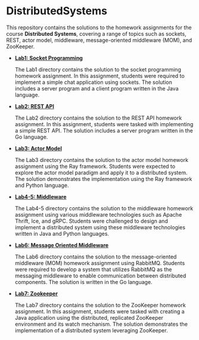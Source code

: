 # DistributedSystems

This repository contains the solutions to the homework assignments for the course **Distributed Systems**, covering a range of topics such as sockets, REST, actor model, middleware, message-oriented middleware (MOM), and ZooKeeper.

- [**Lab1: Socket Programming**](./Lab1/)

  The Lab1 directory contains the solution to the socket programming homework assignment. In this assignment, students were required to implement a simple chat application using sockets. The solution includes a server program and a client program written in the Java language.

- [**Lab2: REST API**](./Lab2/)

  The Lab2 directory contains the solution to the REST API homework assignment. In this assignment, students were tasked with implementing a simple REST API. The solution includes a server program written in the Go language.

- [**Lab3: Actor Model**](./Lab3/)

  The Lab3 directory contains the solution to the actor model homework assignment using the Ray framework. Students were expected to explore the actor model paradigm and apply it to a distributed system. The solution demonstrates the implementation using the Ray framework and Python language.

- [**Lab4-5: Middleware**](./Lab4-5)

  The Lab4-5 directory contains the solution to the middleware homework assignment using various middleware technologies such as Apache Thrift, Ice, and gRPC. Students were challenged to design and implement a distributed system using these middleware technologies written in Java and Python languages.

- [**Lab6: Message Oriented Middleware**](./Lab6)

  The Lab6 directory contains the solution to the message-oriented middleware (MOM) homework assignment using RabbitMQ. Students were required to develop a system that utilizes RabbitMQ as the messaging middleware to enable communication between distributed components. The solution is written in the Go language.

- [**Lab7: Zookeeper**](./Lab7)

  The Lab7 directory contains the solution to the ZooKeeper homework assignment. In this assignment, students were tasked with creating a Java application using the distributed, replicated ZooKeeper environment and its watch mechanism. The solution demonstrates the implementation of a distributed system leveraging ZooKeeper.
